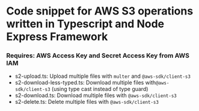 # Code snippet for AWS S3 operations written in Typescript and Node Express Framework
### Requires: AWS Access Key and Secret Access Key from AWS IAM
- s2-upload.ts: Upload multiple files with ``multer`` and ``@aws-sdk/client-s3``
- s2-download-less-typed.ts: Download multiple files with``@aws-sdk/client-s3`` (using type cast instead of type guard)
- s2-download.ts: Download multiple files with ``@aws-sdk/client-s3``
- s2-delete.ts: Delete multiple files with ``@aws-sdk/client-s3``
